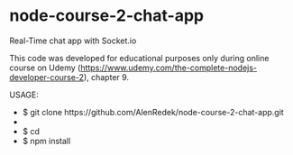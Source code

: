 # node-course-2-chat-app
Real-Time chat app with Socket.io

This code was developed for educational purposes only during online course on Udemy
(https://www.udemy.com/the-complete-nodejs-developer-course-2), chapter 9.

USAGE:
<ul>
<li>$ git clone https://github.com/AlenRedek/node-course-2-chat-app.git<li>
<li>$ cd</li>
<li>$ npm install</li>
</ul>
